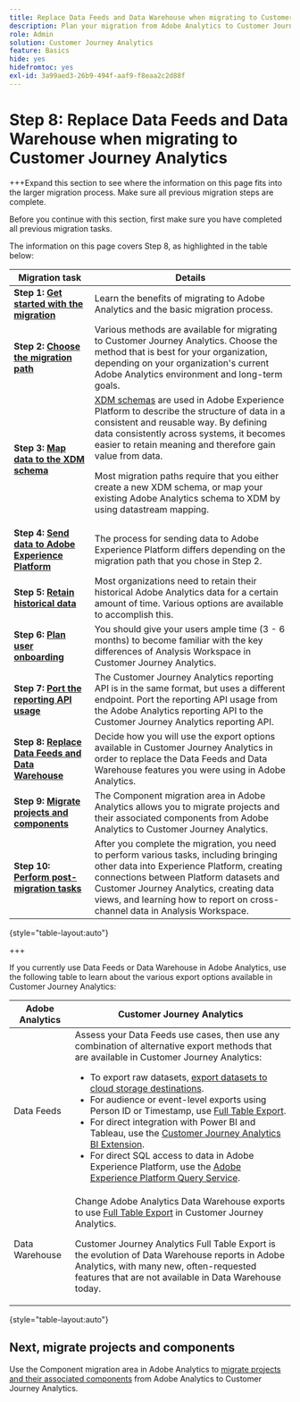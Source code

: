 ```yaml
---
title: Replace Data Feeds and Data Warehouse when migrating to Customer Journey Analytics
description: Plan your migration from Adobe Analytics to Customer Journey Analytics
role: Admin
solution: Customer Journey Analytics
feature: Basics
hide: yes
hidefromtoc: yes
exl-id: 3a99aed3-26b9-494f-aaf9-f8eaa2c2d88f
---
```

# Step 8: Replace Data Feeds and Data Warehouse when migrating to Customer Journey Analytics

+++Expand this section to see where the information on this page fits into the larger migration process. Make sure all previous migration steps are complete.

Before you continue with this section, first make sure you have completed all previous migration tasks.

The information on this page covers Step 8, as highlighted in the table below: 

| Migration task | Details |
|---------|----------|
| **Step 1: [Get started with the migration](/help/getting-started/cja-migration/cja-migration-getstarted.md)** | Learn the benefits of migrating to Adobe Analytics and the basic migration process. |
| **Step 2: [Choose the migration path](/help/getting-started/cja-migration/cja-migration-path.md)** | Various methods are available for migrating to Customer Journey Analytics. Choose the method that is best for your organization, depending on your organization's current Adobe Analytics environment and long-term goals. | 
| **Step 3: [Map data to the XDM schema](/help/getting-started/cja-migration/cja-migration-xdm.md)** | [XDM schemas](https://experienceleague.adobe.com/en/docs/experience-platform/xdm/home#xdm-schemas) are used in Adobe Experience Platform to describe the structure of data in a consistent and reusable way. By defining data consistently across systems, it becomes easier to retain meaning and therefore gain value from data.<p>Most migration paths require that you either create a new XDM schema, or map your existing Adobe Analytics schema to XDM by using datastream mapping.</p>  |
| **Step 4: [Send data to Adobe Experience Platform](/help/getting-started/cja-migration/cja-migration-send-to-platform.md)** | The process for sending data to Adobe Experience Platform differs depending on the migration path that you chose in Step 2. | 
| **Step 5: [Retain historical data](/help/getting-started/cja-migration/cja-migration-historical-data.md)** | Most organizations need to retain their historical Adobe Analytics data for a certain amount of time. Various options are available to accomplish this. | 
| **Step 6: [Plan user onboarding](/help/getting-started/cja-migration/cja-migration-onboarding.md)** | You should give your users ample time (3 - 6 months) to become familiar with the key differences of Analysis Workspace in Customer Journey Analytics. | 
| **Step 7: [Port the reporting API usage](/help/getting-started/cja-migration/cja-migration-api.md)** | The Customer Journey Analytics reporting API is in the same format, but uses a different endpoint. Port the reporting API usage from the Adobe Analytics reporting API to the Customer Journey Analytics reporting API. | 
| <span class="preview">**Step 8: [Replace Data Feeds and Data Warehouse](/help/getting-started/cja-migration/cja-migration-export-options.md)**</span> | <span class="preview">Decide how you will use the export options available in Customer Journey Analytics in order to replace the Data Feeds and Data Warehouse features you were using in Adobe Analytics.</span>  |
| **Step 9: [Migrate projects and components](/help/getting-started/cja-migration/cja-migration-projects.md)** | The Component migration area in Adobe Analytics allows you to migrate projects and their associated components from Adobe Analytics to Customer Journey Analytics.  |
| **Step 10: [Perform post-migration tasks](/help/getting-started/cja-getting-started.md)** | After you complete the migration, you need to perform various tasks, including bringing other data into Experience Platform, creating connections between Platform datasets and Customer Journey Analytics, creating data views, and learning how to report on cross-channel data in Analysis Workspace.  |

{style="table-layout:auto"}

+++

If you currently use Data Feeds or Data Warehouse in Adobe Analytics, use the following table to learn about the various export options available in Customer Journey Analytics:

| Adobe Analytics | Customer Journey Analytics | 
|---------|----------|
| Data Feeds | Assess your Data Feeds use cases, then use any combination of alternative export methods that are available in Customer Journey Analytics: <ul><li>To export raw datasets, [export datasets to cloud storage destinations](https://experienceleague.adobe.com/en/docs/experience-platform/destinations/ui/activate/export-datasets).​</li><li>For audience or event-level exports using Person ID or Timestamp, use [Full Table Export](/help/analysis-workspace/export/export-cloud.md).​</li><li>For direct integration with Power BI and Tableau, use the [Customer Journey Analytics BI Extension](https://experienceleague.adobe.com/en/docs/analytics-platform/using/cja-dataviews/bi-extension).​</li><li>For direct SQL access to data in Adobe Experience Platform, use the [Adobe Experience Platform Query Service](https://experienceleague.adobe.com/en/docs/experience-platform/query/home).</li></ul> | 
| Data Warehouse | Change Adobe Analytics Data Warehouse exports to use [Full Table Export](/help/analysis-workspace/export/export-cloud.md) in Customer Journey Analytics.<p>Customer Journey Analytics Full Table Export is the evolution of Data Warehouse reports in Adobe Analytics, with many new, often-requested features that are not available in Data Warehouse today.</p> | 

{style="table-layout:auto"}

## Next, migrate projects and components

Use the Component migration area in Adobe Analytics to [migrate projects and their associated components](/help/getting-started/cja-migration/cja-migration-projects.md) from Adobe Analytics to Customer Journey Analytics.
